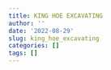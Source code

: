 ```yaml
---
title: KING HOE EXCAVATING
author: ''
date: '2022-08-29'
slug: king_hoe_excavating
categories: []
tags: []
---
```

